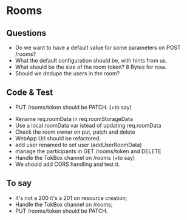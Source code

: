 # Rooms

## Questions

- Do we want to have a default value for some parameters on POST /rooms?
- What the default configuration should be, with hints from us.
- What should be the size of the room token? 8 Bytes for now.
- Should we dedupe the users in the room?

## Code & Test

+ PUT /rooms/token should be PATCH. (+to say)
- Rename req.roomData in req.roomStorageData
- Use a local roomData var istead of updating req.roomData
- Check the room owner on put, patch and delete
- WebApp Url should be refactored.
- add user renamed to set user (addUserRoomData)
- manage the participants in GET /rooms/token and DELETE
- Handle the TokBox channel on /rooms (+to say)
- We should add CORS handling and test it.

## To say

- It's not a 200 it's a 201 on resource creation;
- Handle the TokBox channel on /rooms;
- PUT /rooms/token should be PATCH.
